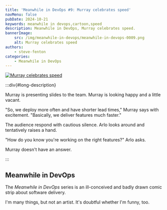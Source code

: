```yaml
---
title: 'Meanwhile in DevOps #9: Murray celebrates speed'
navMenu: false
pubDate: 2024-10-21
keywords: meanwhile in devops,cartoon,speed
description: Meanwhile in DevOps, Murray celebrates speed.
bannerImage:
    src: /img/meanwhile-in-devops/meanwhile-in-devops-0009.png
    alt: Murray celebrates speed
authors:
    - steve-fenton
categories:
    - Meanwhile in DevOps
---
```


<a href="#long-description">
<img src="/img/meanwhile-in-devops/meanwhile-in-devops-0009.png" alt="Murray celebrates speed" />
</a>

:::div{#long-description}

Murray is presenting slides to the team. Murray is looking happy and a little vacant.

"So, we deploy more often and have shorter lead times," Murray says with excitement. "Basically, we deliver features much faster."

The audience respond with cautious silence. Arlo looks around and tentatively raises a hand.

"How do you know you're working on the right features?" Arlo asks.

Murray doesn't have an answer.

:::

## Meanwhile in DevOps

The *Meanwhile in DevOps* series is an ill-conceived and badly drawn comic strip about software delivery.

I'm many things, but not an artist. It's doubtful whether I'm funny, too.
